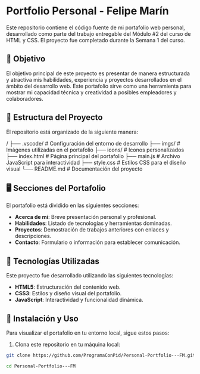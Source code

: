 # Portfolio Personal - Felipe Marín

Este repositorio contiene el código fuente de mi portafolio web personal, desarrollado como parte del trabajo entregable del Módulo #2 del curso de HTML y CSS. El proyecto fue completado durante la Semana 1 del curso.

## 🧭 Objetivo

El objetivo principal de este proyecto es presentar de manera estructurada y atractiva mis habilidades, experiencia y proyectos desarrollados en el ámbito del desarrollo web. Este portafolio sirve como una herramienta para mostrar mi capacidad técnica y creatividad a posibles empleadores y colaboradores.

## 📂 Estructura del Proyecto

El repositorio está organizado de la siguiente manera:

/
├── .vscode/             # Configuración del entorno de desarrollo
├── imgs/                # Imágenes utilizadas en el portafolio
├── icons/               # Iconos personalizados
├── index.html           # Página principal del portafolio
├── main.js              # Archivo JavaScript para interactividad
├── style.css            # Estilos CSS para el diseño visual
└── README.md            # Documentación del proyecto


## 🖥️ Secciones del Portafolio

El portafolio está dividido en las siguientes secciones:

- **Acerca de mí**: Breve presentación personal y profesional.
- **Habilidades**: Listado de tecnologías y herramientas dominadas.
- **Proyectos**: Demostración de trabajos anteriores con enlaces y descripciones.
- **Contacto**: Formulario o información para establecer comunicación.

## 🚀 Tecnologías Utilizadas

Este proyecto fue desarrollado utilizando las siguientes tecnologías:

- **HTML5**: Estructuración del contenido web.
- **CSS3**: Estilos y diseño visual del portafolio.
- **JavaScript**: Interactividad y funcionalidad dinámica.

## 🔧 Instalación y Uso

Para visualizar el portafolio en tu entorno local, sigue estos pasos:

1. Clona este repositorio en tu máquina local:

```bash
git clone https://github.com/ProgramaConPid/Personal-Portfolio---FM.git

cd Personal-Portfolio---FM
